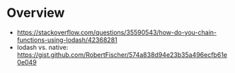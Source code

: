 # Overview

- https://stackoverflow.com/questions/35590543/how-do-you-chain-functions-using-lodash/42368281
- lodash vs. native: https://gist.github.com/RobertFischer/574a838d94e23b35a496ecfb61e0e049
